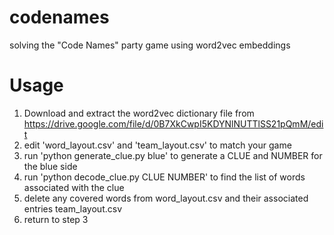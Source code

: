 # codenames
solving the "Code Names" party game using word2vec embeddings

# Usage

1. Download and extract the word2vec dictionary file from https://drive.google.com/file/d/0B7XkCwpI5KDYNlNUTTlSS21pQmM/edit
2. edit 'word_layout.csv' and 'team_layout.csv' to match your game
3. run 'python generate_clue.py blue' to generate a CLUE and NUMBER for the blue side
4. run 'python decode_clue.py CLUE NUMBER' to find the list of words associated with the clue
5. delete any covered words from word_layout.csv and their associated entries team_layout.csv
6. return to step 3
